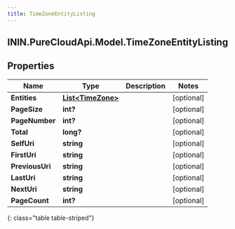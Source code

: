 ```yaml
---
title: TimeZoneEntityListing
---
```

## ININ.PureCloudApi.Model.TimeZoneEntityListing

## Properties

|Name | Type | Description | Notes|
|------------ | ------------- | ------------- | -------------|
| **Entities** | [**List&lt;TimeZone&gt;**](TimeZone.html) |  | [optional] |
| **PageSize** | **int?** |  | [optional] |
| **PageNumber** | **int?** |  | [optional] |
| **Total** | **long?** |  | [optional] |
| **SelfUri** | **string** |  | [optional] |
| **FirstUri** | **string** |  | [optional] |
| **PreviousUri** | **string** |  | [optional] |
| **LastUri** | **string** |  | [optional] |
| **NextUri** | **string** |  | [optional] |
| **PageCount** | **int?** |  | [optional] |
{: class="table table-striped"}



